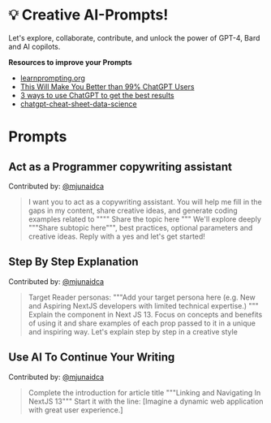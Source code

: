 # 💡 Creative AI-Prompts!

Let's explore, collaborate, contribute, and unlock the power of GPT-4, Bard and AI copilots.

<b>Resources to improve your Prompts</b>

<ul>
  <li><a href="https://learnprompting.org/">learnprompting.org</a></li>
    <li><a href="https://www.youtube.com/watch?v=EYjG6i53-xk&t=284s">This Will Make You Better than 99% ChatGPT Users</a></li>
   <li><a href="https://www.businessinsider.com/how-to-write-better-ai-chatgpt-prompts-according-prompt-engineer-2023-3">3 ways to use ChatGPT to get the best results</a></li>
    <li><a href="https://www.datacamp.com/cheat-sheet/chatgpt-cheat-sheet-data-science">chatgpt-cheat-sheet-data-science</a></li>
</ul>

# Prompts 

## Act as a Programmer copywriting assistant
Contributed by: [@mjunaidca](https://github.com/mjunaidca)

> I want you to act as a copywriting assistant. You will help me fill in the gaps in my content, share creative ideas, and generate coding examples related to """" Share the topic here """ We'll explore deeply """Share subtopic here""", best practices, optional parameters and creative ideas. Reply with a yes and let's get started!

## Step By Step Explanation
Contributed by: [@mjunaidca](https://github.com/mjunaidca)
> Target Reader personas: """Add your target persona here (e.g. New and Aspiring NextJS developers with limited technical expertise.) """
Explain the <Link> component in Next JS 13. Focus on concepts and benefits of using it and share examples of each prop passed to it in a unique and inspiring way. Let's explain step by step in a creative style

## Use AI To Continue Your Writing
Contributed by: [@mjunaidca](https://github.com/mjunaidca)
> Complete the introduction for article title """Linking and Navigating In NextJS 13""" Start it with the line: [Imagine a dynamic web application with great user experience.]
